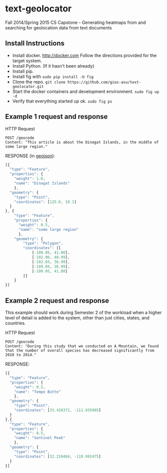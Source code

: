 text-geolocator
===============

Fall 2014/Spring 2015 CS Capstone - Generating heatmaps from and searching for geolocation data from text documents

## Install Instructions
- Install docker. http://docker.com Follow the directions provided for the target system.
- Install Python. (If it hasn't been already)
- Install pip.
- Install fig with `sudo pip install -U fig`
- Clone the repo. `git clone https://github.com/gios-asu/text-geolocator.git`
- Start the docker containers and development environment. `sudo fig up -d`
- Verify that everything started up ok. `sudo fig ps`

## Example 1 request and response

HTTP Request
```
POST /geocode
Content: "This article is about the Dinagat Islands, in the middle of some large region." 
```

RESPONSE (in [geojson](http://geojson.org/)):
```javascript
[{
  "type": "Feature",
  "properties": {
    "weight": 1.0,
    "name": "Dinagat Islands"
    },
  "geometry": {
    "type": "Point",
    "coordinates": [125.6, 10.1]
  }
}, {
    "type": "Feature",
    "properties": {
      "weight": 0.5,
      "name": "some large region"
      },
    "geometry": {
        "type": "Polygon",
        "coordinates": [[
            [-109.05, 41.00],
            [-102.06, 40.99],
            [-102.03, 36.99],
            [-109.04, 36.99],
            [-109.05, 41.00]
        ]]
    }
}]
```

## Example 2 request and response

This example should work during Semester 2 of the workload when a higher level of detail is added to the system, other than just cities, states, and countries.

HTTP Request
```
POST /geocode
Content: "During this study that we conducted on A Mountain, we found that the number of overall species has decreased significantly from 2010 to 2014." 
```

RESPONSE:
```javascript
[{
  "type": "Feature",
  "properties": {
    "weight": 0.5,
    "name": "Tempe Butte"
    },
  "geometry": {
    "type": "Point",
    "coordinates": [33.428372, -111.935905]
  }
},{
  "type": "Feature",
  "properties": {
    "weight": 0.5,
    "name": "Sentinel Peak"
    },
  "geometry": {
    "type": "Point",
    "coordinates": [32.210484, -110.992475]
  }
}]
```

## 